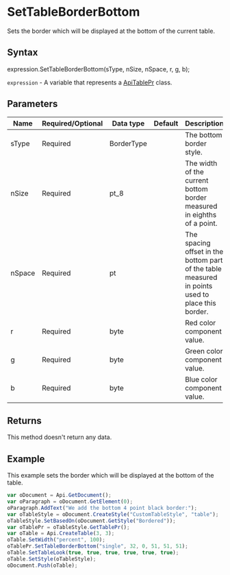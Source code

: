 # SetTableBorderBottom

Sets the border which will be displayed at the bottom of the current table.

## Syntax

expression.SetTableBorderBottom(sType, nSize, nSpace, r, g, b);

`expression` - A variable that represents a [ApiTablePr](../ApiTablePr.md) class.

## Parameters

| **Name** | **Required/Optional** | **Data type** | **Default** | **Description** |
| ------------- | ------------- | ------------- | ------------- | ------------- |
| sType | Required | BorderType |  | The bottom border style. |
| nSize | Required | pt_8 |  | The width of the current bottom border measured in eighths of a point. |
| nSpace | Required | pt |  | The spacing offset in the bottom part of the table measured in points used to place this border. |
| r | Required | byte |  | Red color component value. |
| g | Required | byte |  | Green color component value. |
| b | Required | byte |  | Blue color component value. |

## Returns

This method doesn't return any data.

## Example

This example sets the border which will be displayed at the bottom of the table.

```javascript
var oDocument = Api.GetDocument();
var oParagraph = oDocument.GetElement(0);
oParagraph.AddText("We add the bottom 4 point black border:");
var oTableStyle = oDocument.CreateStyle("CustomTableStyle", "table");
oTableStyle.SetBasedOn(oDocument.GetStyle("Bordered"));
var oTablePr = oTableStyle.GetTablePr();
var oTable = Api.CreateTable(3, 3);
oTable.SetWidth("percent", 100);
oTablePr.SetTableBorderBottom("single", 32, 0, 51, 51, 51);
oTable.SetTableLook(true, true, true, true, true, true);
oTable.SetStyle(oTableStyle);
oDocument.Push(oTable);
```
